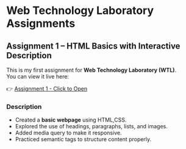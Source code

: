 # Web Technology Laboratory Assignments

## Assignment 1 – HTML Basics with Interactive Description

This is my first assignment for **Web Technology Laboratory (WTL)**.  
You can view it live here:

👉 [Assignment 1 - Click to Open](https://pawarpriyanka11.github.io/WTL_147/ASSIGNMENTS/assign-1/)

### Description
- Created a **basic webpage** using HTML,CSS.  
- Explored the use of headings, paragraphs, lists, and images.  
- Added media query to make it responsive. 
- Practiced semantic tags to structure content properly.

